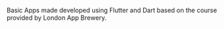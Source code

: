 Basic Apps made developed using Flutter and Dart based on the course provided by London App Brewery.
